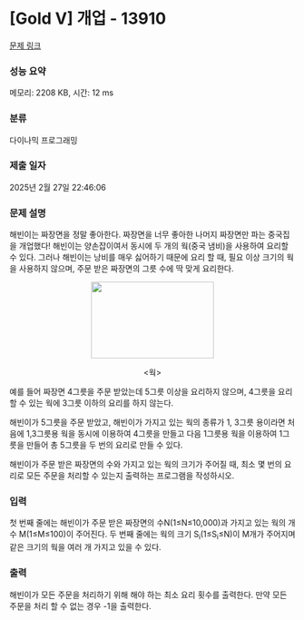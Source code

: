 # [Gold V] 개업 - 13910 

[문제 링크](https://www.acmicpc.net/problem/13910) 

### 성능 요약

메모리: 2208 KB, 시간: 12 ms

### 분류

다이나믹 프로그래밍

### 제출 일자

2025년 2월 27일 22:46:06

### 문제 설명

<p>해빈이는 짜장면을 정말 좋아한다. 짜장면을 너무 좋아한 나머지 짜장면만 파는 중국집을 개업했다! 해빈이는 양손잡이여서 동시에 두 개의 웍(중국 냄비)을 사용하여 요리할 수 있다. 그러나 해빈이는 낭비를 매우 싫어하기 때문에 요리 할 때, 필요 이상 크기의 웍을 사용하지 않으며, 주문 받은 짜장면의 그릇 수에 딱 맞게 요리한다.</p>

<p style="text-align:center"><img alt="" src="https://onlinejudgeimages.s3-ap-northeast-1.amazonaws.com/problem/13902/1.png" style="height:135px; width:216px"></p>

<p style="text-align:center"><웍></p>

<p>예를 들어 짜장면 4그릇을 주문 받았는데 5그릇 이상을 요리하지 않으며, 4그릇을 요리할 수 있는 웍에 3그릇 이하의 요리를 하지 않는다.</p>

<p>해빈이가 5그릇을 주문 받았고, 해빈이가 가지고 있는 웍의 종류가 1, 3그릇 용이라면 처음에 1,3그릇용 웍을 동시에 이용하여 4그릇을 만들고 다음 1그릇용 웍을 이용하여 1그릇을 만들어 총 5그릇을 두 번의 요리로 만들 수 있다.</p>

<p>해빈이가 주문 받은 짜장면의 수와 가지고 있는 웍의 크기가 주어질 때, 최소 몇 번의 요리로 모든 주문을 처리할 수 있는지 출력하는 프로그램을 작성하시오.</p>

### 입력 

 <p>첫 번째 줄에는 해빈이가 주문 받은 짜장면의 수N(1≤N≤10,000)과 가지고 있는 웍의 개수 M(1≤M≤100)이 주어진다. 두 번째 줄에는 웍의 크기 S<sub>i</sub>(1≤S<sub>i</sub>≤N)이 M개가 주어지며 같은 크기의 웍을 여러 개 가지고 있을 수 있다.</p>

### 출력 

 <p>해빈이가 모든 주문을 처리하기 위해 해야 하는 최소 요리 횟수를 출력한다. 만약 모든 주문을 처리 할 수 없는 경우 -1을 출력한다.</p>

